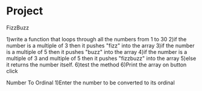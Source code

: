 # Project

FizzBuzz

1)write a function that loops through all the numbers from 1 to 30
2)if the number is a multiple of 3 then it pushes "fizz" into the array
3)if the number is a multiple of 5 then it pushes "buzz" into the array
4)if the number is a multiple of 3 and multiple of 5 then it pushes "fizzbuzz" into the array
5)else it returns the number itself.
6)test the method
6)Print the array on button click


Number To Ordinal
1)Enter the number to be converted to its ordinal


